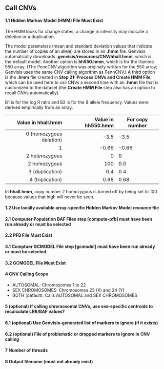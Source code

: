## Call CNVs

#### 1.1 Hidden Markov Model (HMM) File Must Exist
The HMM looks for change states; a change in intensity may indicate a deletion or a duplication.

The model parameters (mean and standard deviation values that indicate the number of copies of an allele) are stored in an **.hmm** file. Genvisis automatically downloads **.genvisis/resources/CNV/hhall.hmm**, which is the default model. Another option is **hh550.hmm**, which is for the Illumina 550 array. (The PennCNV algorithm was originally written for the 550 array; Genvisis uses the same CNV calling algorithm as PennCNV.) A third option is the **.hmm** file created in **Step 21: Process CNVs and Create HMM File**, which can be used here to call CNVs a second time with an **.hmm** file that is customized to the dataset (the **Create HMM File** step also has an option to recall CNVs automatically).

B1 is for the log R ratio and B2 is for the B allele frequency. Values were derived empirically from an array.

| Value in **hhall.hmm** | Value in **hh550.hmm** | For copy number |
| ---: | ---: | ---|
| 0 (homozygous deletion) | -3.5 | -3.5 |
| 1 | -0.66 | -0.66 |
| 2 heterozygous | 0 | 0 |
| 2 homozygous | 100 | 0.0 |
| 3 (duplication) | 0.4 | 0.4 |
| 4 (triplication) | 0.68 | 0.68 |

In **hhall.hmm**, copy number 2 homozygous is turned off by being set to 100 because values that high will never be seen.

#### 1.2 Use locally available array-specific Hidden Markov Model resource file

#### 2.1 Computer Population BAF Files step [compute-pfb] must have been run already or must be selected

#### 2.2 PFB File Must Exist

#### 3.1 Comptuer GCMODEL File step [gcmodel] must have been run already or must be selected

#### 3.2 GCMODEL File Must Exist

#### 4 CNV Calling Scope

* AUTOSOMAL: Chromosomes 1 to 22
* SEX CHROMOSOMES: Chromosomes 23 (X) and 24 (Y)
* BOTH (default): Calls AUTOSOMAL and SEX CHROMOSOMES

#### 5 (optional) If calling chromosomal CNVs, use sex-specific centroids to recalculate LRR/BAF values?

#### 6.1 (optional) Use Genvisis-generated list of markers to ignore (if it exists)

#### 6.2 (optional) File of problematic or dropped markers to ignore in CNV calling

#### 7 Number of threads

#### 8 Output filename (must not already exist)
